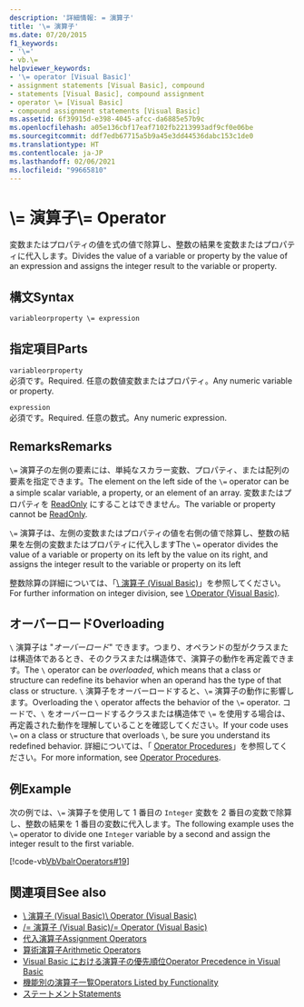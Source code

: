 ```yaml
---
description: '詳細情報: = 演算子'
title: '\= 演算子'
ms.date: 07/20/2015
f1_keywords:
- '\='
- vb.\=
helpviewer_keywords:
- '\= operator [Visual Basic]'
- assignment statements [Visual Basic], compound
- statements [Visual Basic], compound assignment
- operator \= [Visual Basic]
- compound assignment statements [Visual Basic]
ms.assetid: 6f39915d-e398-4045-afcc-da6885e57b9c
ms.openlocfilehash: a05e136cbf17eaf7102fb2213993adf9cf0e06be
ms.sourcegitcommit: ddf7edb67715a5b9a45e3dd44536dabc153c1de0
ms.translationtype: HT
ms.contentlocale: ja-JP
ms.lasthandoff: 02/06/2021
ms.locfileid: "99665810"
---
```

# <a name="-operator"></a><span data-ttu-id="41bf5-103">\\= 演算子</span><span class="sxs-lookup"><span data-stu-id="41bf5-103">\\= Operator</span></span>

<span data-ttu-id="41bf5-104">変数またはプロパティの値を式の値で除算し、整数の結果を変数またはプロパティに代入します。</span><span class="sxs-lookup"><span data-stu-id="41bf5-104">Divides the value of a variable or property by the value of an expression and assigns the integer result to the variable or property.</span></span>  
  
## <a name="syntax"></a><span data-ttu-id="41bf5-105">構文</span><span class="sxs-lookup"><span data-stu-id="41bf5-105">Syntax</span></span>  
  
```vb  
variableorproperty \= expression  
```  
  
## <a name="parts"></a><span data-ttu-id="41bf5-106">指定項目</span><span class="sxs-lookup"><span data-stu-id="41bf5-106">Parts</span></span>  

 `variableorproperty`  
 <span data-ttu-id="41bf5-107">必須です。</span><span class="sxs-lookup"><span data-stu-id="41bf5-107">Required.</span></span> <span data-ttu-id="41bf5-108">任意の数値変数またはプロパティ。</span><span class="sxs-lookup"><span data-stu-id="41bf5-108">Any numeric variable or property.</span></span>  
  
 `expression`  
 <span data-ttu-id="41bf5-109">必須です。</span><span class="sxs-lookup"><span data-stu-id="41bf5-109">Required.</span></span> <span data-ttu-id="41bf5-110">任意の数式。</span><span class="sxs-lookup"><span data-stu-id="41bf5-110">Any numeric expression.</span></span>  
  
## <a name="remarks"></a><span data-ttu-id="41bf5-111">Remarks</span><span class="sxs-lookup"><span data-stu-id="41bf5-111">Remarks</span></span>  

 <span data-ttu-id="41bf5-112">`\=` 演算子の左側の要素には、単純なスカラー変数、プロパティ、または配列の要素を指定できます。</span><span class="sxs-lookup"><span data-stu-id="41bf5-112">The element on the left side of the `\=` operator can be a simple scalar variable, a property, or an element of an array.</span></span> <span data-ttu-id="41bf5-113">変数またはプロパティを [ReadOnly](../modifiers/readonly.md) にすることはできません。</span><span class="sxs-lookup"><span data-stu-id="41bf5-113">The variable or property cannot be [ReadOnly](../modifiers/readonly.md).</span></span>  
  
 <span data-ttu-id="41bf5-114">`\=` 演算子は、左側の変数またはプロパティの値を右側の値で除算し、整数の結果を左側の変数またはプロパティに代入します</span><span class="sxs-lookup"><span data-stu-id="41bf5-114">The `\=` operator divides the value of a variable or property on its left by the value on its right, and assigns the integer result to the variable or property on its left</span></span>  
  
 <span data-ttu-id="41bf5-115">整数除算の詳細については、「[\ 演算子 (Visual Basic)](integer-division-operator.md)」を参照してください。</span><span class="sxs-lookup"><span data-stu-id="41bf5-115">For further information on integer division, see [\ Operator (Visual Basic)](integer-division-operator.md).</span></span>  
  
## <a name="overloading"></a><span data-ttu-id="41bf5-116">オーバーロード</span><span class="sxs-lookup"><span data-stu-id="41bf5-116">Overloading</span></span>  

 <span data-ttu-id="41bf5-117">`\` 演算子は "*オーバーロード*" できます。つまり、オペランドの型がクラスまたは構造体であるとき、そのクラスまたは構造体で、演算子の動作を再定義できます。</span><span class="sxs-lookup"><span data-stu-id="41bf5-117">The `\` operator can be *overloaded*, which means that a class or structure can redefine its behavior when an operand has the type of that class or structure.</span></span> <span data-ttu-id="41bf5-118">`\` 演算子をオーバーロードすると、`\=` 演算子の動作に影響します。</span><span class="sxs-lookup"><span data-stu-id="41bf5-118">Overloading the `\` operator affects the behavior of the `\=` operator.</span></span> <span data-ttu-id="41bf5-119">コードで、`\` をオーバーロードするクラスまたは構造体で `\=` を使用する場合は、再定義された動作を理解していることを確認してください。</span><span class="sxs-lookup"><span data-stu-id="41bf5-119">If your code uses `\=` on a class or structure that overloads `\`, be sure you understand its redefined behavior.</span></span> <span data-ttu-id="41bf5-120">詳細については、「 [Operator Procedures](../../programming-guide/language-features/procedures/operator-procedures.md)」を参照してください。</span><span class="sxs-lookup"><span data-stu-id="41bf5-120">For more information, see [Operator Procedures](../../programming-guide/language-features/procedures/operator-procedures.md).</span></span>  
  
## <a name="example"></a><span data-ttu-id="41bf5-121">例</span><span class="sxs-lookup"><span data-stu-id="41bf5-121">Example</span></span>  

 <span data-ttu-id="41bf5-122">次の例では、`\=` 演算子を使用して 1 番目の `Integer` 変数を 2 番目の変数で除算し、整数の結果を 1 番目の変数に代入します。</span><span class="sxs-lookup"><span data-stu-id="41bf5-122">The following example uses the `\=` operator to divide one `Integer` variable by a second and assign the integer result to the first variable.</span></span>  
  
 [!code-vb[VbVbalrOperators#19](~/samples/snippets/visualbasic/VS_Snippets_VBCSharp/VbVbalrOperators/VB/Class1.vb#19)]  
  
## <a name="see-also"></a><span data-ttu-id="41bf5-123">関連項目</span><span class="sxs-lookup"><span data-stu-id="41bf5-123">See also</span></span>

- [<span data-ttu-id="41bf5-124">\ 演算子 (Visual Basic)</span><span class="sxs-lookup"><span data-stu-id="41bf5-124">\ Operator (Visual Basic)</span></span>](integer-division-operator.md)
- [<span data-ttu-id="41bf5-125">/= 演算子 (Visual Basic)</span><span class="sxs-lookup"><span data-stu-id="41bf5-125">/= Operator (Visual Basic)</span></span>](floating-point-division-assignment-operator.md)
- [<span data-ttu-id="41bf5-126">代入演算子</span><span class="sxs-lookup"><span data-stu-id="41bf5-126">Assignment Operators</span></span>](assignment-operators.md)
- [<span data-ttu-id="41bf5-127">算術演算子</span><span class="sxs-lookup"><span data-stu-id="41bf5-127">Arithmetic Operators</span></span>](arithmetic-operators.md)
- [<span data-ttu-id="41bf5-128">Visual Basic における演算子の優先順位</span><span class="sxs-lookup"><span data-stu-id="41bf5-128">Operator Precedence in Visual Basic</span></span>](operator-precedence.md)
- [<span data-ttu-id="41bf5-129">機能別の演算子一覧</span><span class="sxs-lookup"><span data-stu-id="41bf5-129">Operators Listed by Functionality</span></span>](operators-listed-by-functionality.md)
- [<span data-ttu-id="41bf5-130">ステートメント</span><span class="sxs-lookup"><span data-stu-id="41bf5-130">Statements</span></span>](../../programming-guide/language-features/statements.md)
